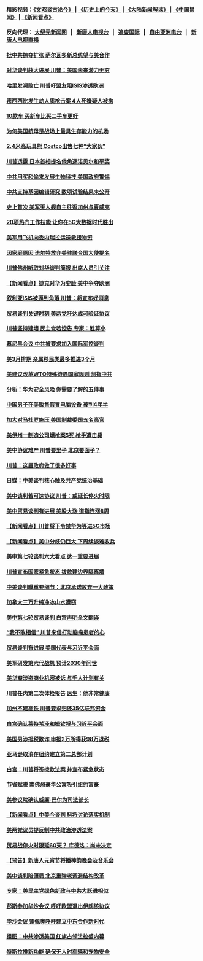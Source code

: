 #### 精彩视频：[《文昭谈古论今》](http://107.191.53.159/wenzhao) | [《历史上的今天》](http://107.191.53.159/today-in-history) | [《大陆新闻解读》](http://107.191.53.159/ntdtv-comedy) | [《中国禁闻》](http://107.191.53.159/ntdtv-news) | [《新闻看点》](http://107.191.53.159/news-insight) 

 #### 反向代理： [大纪元新闻网](http://107.191.53.159:10080/) &nbsp;&nbsp;|&nbsp;&nbsp; [新唐人电视台](http://107.191.53.159:8000/) &nbsp;&nbsp;|&nbsp;&nbsp; [追查国际](http://107.191.53.159:10010/) &nbsp;&nbsp;|&nbsp;&nbsp; [自由亚洲电台](http://107.191.53.159:9800/) &nbsp;&nbsp;|&nbsp;&nbsp; [新唐人电视直播](http://107.191.53.159/) 

#### [批中共掠夺扩张 萨尔瓦多新总统望与美合作](../pages/nsc412/n11050003.md?t=02171450) 

#### [对华谈判获大进展 川普：美国未来潜力无穷](../pages/nsc412/n11051330.md?t=02171450) 

#### [哈里发濒败亡 川普吁盟友阻ISIS渗透欧洲](../pages/nsc412/n11051146.md?t=02171450) 

#### [密西西比发生劫人质枪击案 4人死嫌疑人被拘](../pages/nsc412/n11051009.md?t=02171450) 

#### [10款车 买新车比买二手车更好](../pages/nsc412/n11045292.md?t=02171450) 

#### [为何美国航母是战场上最具生存能力的机场](../pages/nsc412/n11045305.md?t=02171450) 

#### [2.4米高玩具熊 Costco出售七种“大家伙”](../pages/nsc412/n11050021.md?t=02171450) 

#### [川普透露 日本首相提名他角逐诺贝尔和平奖](../pages/nsc412/n11050913.md?t=02171450) 

#### [中共用买和偷来发展生物科技 美国政府警惕](../pages/nsc412/n11050574.md?t=02171450) 

#### [中共支持基因编辑研究 数项试验结果未公开](../pages/nsc412/n11050101.md?t=02171450) 

#### [史上首次 美军无人舰自主往返加州与夏威夷](../pages/nsc412/n11050688.md?t=02171450) 

#### [20项热门工作技能 让你在5G大数据时代胜出](../pages/nsc412/n11045079.md?t=02171450) 

#### [美军用飞机向委内瑞拉运送救援物资](../pages/nsc412/n11050578.md?t=02171450) 

#### [因家庭原因 诺尔特放弃美驻联合国大使提名](../pages/nsc412/n11050471.md?t=02171450) 

#### [川普佛州听取对华谈判简报 出席人员引关注](../pages/nsc412/n11050138.md?t=02171450) 

#### [【新闻看点】捷克对华为变脸 美中争夺欧洲](../pages/nsc412/n11050059.md?t=02171450) 

#### [叙利亚ISIS被逼到角落 川普：将宣布好消息](../pages/nsc412/n11050169.md?t=02171450) 

#### [贸易谈判关键时刻 美两党吁达成可验证协议](../pages/nsc412/n11050128.md?t=02171450) 

#### [川普坚持建墙 民主党若控告 专家：胜算小](../pages/nsc412/n11050057.md?t=02171450) 

#### [慕尼黑会议 中共被要求加入国际军控谈判](../pages/nsc412/n11049858.md?t=02171450) 

#### [美3月排期 亲属移民类最多推进3个月](../pages/nsc412/n11049714.md?t=02171450) 

#### [美建议改革WTO特殊待遇国家规则 剑指中共](../pages/nsc412/n11049527.md?t=02171450) 

#### [分析：华为安全风险 你需要了解的五件事](../pages/nsc412/n11038295.md?t=02171450) 

#### [中国男子在美贩售假冒电脑设备 被判4年半](../pages/nsc412/n11048974.md?t=02171450) 

#### [加大对马杜罗施压 美国制裁委国五名高官](../pages/nsc412/n11048312.md?t=02171450) 

#### [美伊州一制造公司爆枪案5死 枪手遭击毙](../pages/nsc412/n11048272.md?t=02171450) 

#### [美中协议难产 川普要里子 北京要面子？](../pages/nsc412/n11047839.md?t=02171450) 

#### [川普：这届政府做了很多好事](../pages/nsc412/n11048466.md?t=02171450) 

#### [日媒：中美谈判核心触及共产党统治基础](../pages/nsc412/n11048165.md?t=02171450) 

#### [美中谈判若可达协议 川普：或延长停火时限](../pages/nsc412/n11047939.md?t=02171450) 

#### [美中贸易谈判有进展 美股大涨 道指连涨8周](../pages/nsc412/n11048322.md?t=02171450) 

#### [【新闻看点】川普将下令禁华为等进5G市场](../pages/nsc412/n11047972.md?t=02171450) 

#### [【新闻看点】美中分歧仍巨大 下周续谈难收兵](../pages/nsc412/n11047702.md?t=02171450) 

#### [美中第七轮谈判六大看点 达一重要进展](../pages/nsc412/n11047982.md?t=02171450) 

#### [川普宣布国家紧急状态 拨款建边界隔离墙](../pages/nsc412/n11048032.md?t=02171450) 

#### [中美谈判曝重要细节：北京承诺放弃一大政策](../pages/nsc412/n11047582.md?t=02171450) 

#### [加拿大三万升纯净冰山水遭窃](../pages/nsc412/n11047654.md?t=02171450) 

#### [美中第七轮贸易谈判 白宫声明全文翻译](../pages/nsc412/n11047539.md?t=02171450) 

#### [“我不敢相信” 川普来信打动脑瘤患者的心](../pages/nsc412/n11047266.md?t=02171450) 

#### [贸易谈判有进展 美国代表与习近平会面](../pages/nsc412/n11046943.md?t=02171450) 

#### [美军研发第六代战机 预计2030年问世](../pages/nsc412/n11046853.md?t=02171450) 

#### [美华裔涉盗商业机密被诉 与千人计划有关](../pages/nsc412/n11045838.md?t=02171450) 

#### [川普任内第二次体检报告 医生：他非常健康](../pages/nsc412/n11046580.md?t=02171450) 

#### [加州不建高铁 川普要求归还35亿联邦资金](../pages/nsc412/n11045524.md?t=02171450) 

#### [白宫确认莱特希泽和姆钦将与习近平会面](../pages/nsc412/n11045630.md?t=02171450) 

#### [美国男涉报税欺诈 申报2万所得获98万退税](../pages/nsc412/n11045874.md?t=02171450) 

#### [亚马逊取消在纽约建立第二总部计划](../pages/nsc412/n11045436.md?t=02171450) 

#### [白宫：川普将签拨款法案 并宣布紧急状态](../pages/nsc412/n11045657.md?t=02171450) 

#### [节省赋税 南佛州豪华公寓吸引纽约富豪](../pages/nsc412/n11045681.md?t=02171450) 

#### [美参议院确认威廉‧巴尔为司法部长](../pages/nsc412/n11045451.md?t=02171450) 

#### [【新闻看点】中美今谈判 料将讨论落实机制](../pages/nsc412/n11045020.md?t=02171450) 

#### [美两党议员提反制中共政治渗透法案](../pages/nsc412/n11045351.md?t=02171450) 

#### [贸易战停火时限延60天？ 库德洛：尚未决定](../pages/nsc412/n11045299.md?t=02171450) 

#### [【预告】新唐人元宵节将播神韵晚会及音乐会](../pages/nsc412/n11043038.md?t=02171450) 

#### [美中谈判陷僵局 北京重弹老调避结构改革](../pages/nsc412/n11045171.md?t=02171450) 

#### [专家：美民主党绿色新政与中共大跃进相似](../pages/nsc412/n11045053.md?t=02171450) 

#### [彭斯参加华沙会议 呼吁欧盟退出伊朗核协议](../pages/nsc412/n11045031.md?t=02171450) 

#### [华沙会议 蓬佩奥呼吁建立中东合作新时代](../pages/nsc412/n11044317.md?t=02171450) 

#### [组图：中共渗透美国 红旗占领法拉盛内幕](../pages/nsc412/n11043665.md?t=02171450) 

#### [特斯拉推新功能 确保无人时车辆和宠物安全](../pages/nsc412/n11044546.md?t=02171450) 

